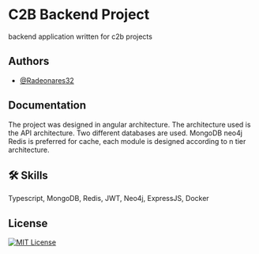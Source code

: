 
# C2B Backend Project

backend application written for c2b projects


## Authors

- [@Radeonares32](https://www.github.com/Radeonares32)


## Documentation

The project was designed in angular architecture. The architecture used is the API architecture. Two different databases are used.
MongoDB
neo4j
Redis is preferred for cache, each module is designed according to n tier architecture.



## 🛠 Skills
Typescript, MongoDB, Redis, JWT, Neo4j, ExpressJS, Docker


## License



[![MIT License](https://img.shields.io/badge/License-MIT-green.svg)](https://choosealicense.com/licenses/mit/)
